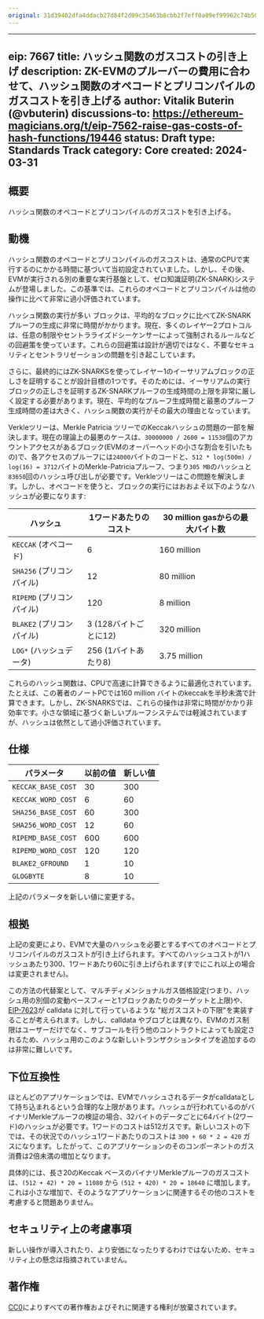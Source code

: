 ```yaml
---
original: 31d39402dfa4ddacb27d84f2d09c35463b8cbb2f7eff0a09ef99962c74b50450
---
```


---
eip: 7667
title: ハッシュ関数のガスコストの引き上げ
description: ZK-EVMのプルーバーの費用に合わせて、ハッシュ関数のオペコードとプリコンパイルのガスコストを引き上げる
author: Vitalik Buterin (@vbuterin)
discussions-to: https://ethereum-magicians.org/t/eip-7562-raise-gas-costs-of-hash-functions/19446
status: Draft
type: Standards Track
category: Core
created: 2024-03-31
---

## 概要

ハッシュ関数のオペコードとプリコンパイルのガスコストを引き上げる。

## 動機

ハッシュ関数のオペコードとプリコンパイルのガスコストは、通常のCPUで実行するのにかかる時間に基づいて当初設定されていました。しかし、その後、EVMが実行される別の重要な実行基盤として、ゼロ知識証明(ZK-SNARK)システムが登場しました。この基準では、これらのオペコードとプリコンパイルは他の操作に比べて非常に過小評価されています。

ハッシュ関数の実行が多い ブロックは、平均的なブロックに比べてZK-SNARKプルーフの生成に非常に時間がかかります。現在、多くのレイヤー2プロトコルは、任意の制限やセントラライズドシーケンサーによって強制されるルールなどの回避策を使っています。これらの回避策は設計が適切ではなく、不要なセキュリティとセントラリゼーションの問題を引き起こしています。

さらに、最終的にはZK-SNARKSを使ってレイヤー1のイーサリアムブロックの正しさを証明することが設計目標の1つです。そのためには、イーサリアムの実行ブロックの正しさを証明するZK-SNARKプルーフの生成時間の上限を非常に厳しく設定する必要があります。現在、平均的なプルーフ生成時間と最悪のプルーフ生成時間の差は大きく、ハッシュ関数の実行がその最大の理由となっています。

Verkleツリーは、Merkle Patricia ツリーでのKeccakハッシュの問題の一部を解決します。現在の理論上の最悪のケースは、`30000000 / 2600 = 11538`個のアカウントアクセスがあるブロック(EVMのオーバーヘッドの小さな割合を引いたもの)で、各アクセスのプルーフには`24000`バイトのコードと、`512 * log(500m) / log(16) = 3712`バイトのMerkle-Patriciaプルーフ、つまり`305 MB`のハッシュと`83650`回のハッシュ呼び出しが必要です。Verkleツリーはこの問題を解決します。しかし、オペコードを使うと、ブロックの実行にはおおよそ以下のようなハッシュが必要になります:

| ハッシュ | 1ワードあたりのコスト | 30 million gasからの最大バイト数 |
| - | - | - |
| `KECCAK` (オペコード) | 6 | 160 million |
| `SHA256` (プリコンパイル) | 12 | 80 million |
| `RIPEMD` (プリコンパイル) | 120 | 8 million |
| `BLAKE2` (プリコンパイル) | 3 (128バイトごとに12) | 320 million |
| `LOG*` (ハッシュデータ) | 256 (1バイトあたり8) | 3.75 million | 

これらのハッシュ関数は、CPUで高速に計算できるように最適化されています。たとえば、この著者のノートPCでは160 million バイトのkeccakを半秒未満で計算できます。しかし、ZK-SNARKSでは、これらの操作は非常に時間がかかり非効率です。小さな領域に基づく新しいプルーフシステムでは軽減されていますが、ハッシュは依然として過小評価されています。

## 仕様

| パラメータ | 以前の値 | 新しい値 | 
| - | - | - |
| `KECCAK_BASE_COST` | 30 | 300 |
| `KECCAK_WORD_COST` | 6 | 60 |
| `SHA256_BASE_COST` | 60 | 300 |
| `SHA256_WORD_COST` | 12 | 60 |
| `RIPEMD_BASE_COST` | 600 | 600 |
| `RIPEMD_WORD_COST` | 120 | 120 |
| `BLAKE2_GFROUND` | 1 | 10 |
| `GLOGBYTE` | 8 | 10 |

上記のパラメータを新しい値に変更する。

## 根拠

上記の変更により、EVMで大量のハッシュを必要とするすべてのオペコードとプリコンパイルのガスコストが引き上げられます。すべてのハッシュコストが1ハッシュあたり300、1ワードあたり60に引き上げられます(すでにこれ以上の場合は変更されません)。

この方法の代替案として、マルチディメンショナルガス価格設定(つまり、ハッシュ用の別個の変動ベースフィーと1ブロックあたりのターゲットと上限)や、[EIP-7623](eip-7623.md)が calldata に対して行っているような "総ガスコストの下限"を実装することが考えられます。しかし、calldata やブロブとは異なり、EVMのガス制限はユーザーだけでなく、サブコールを行う他のコントラクトによっても設定されるため、ハッシュ用のこのような新しいトランザクションタイプを追加するのは非常に難しいです。

## 下位互換性

ほとんどのアプリケーションでは、EVMでハッシュされるデータがcalldataとして持ち込まれるという合理的な上限があります。ハッシュが行われているのがバイナリMerkleプルーフの検証の場合、32バイトのデータごとに64バイト(2ワード)のハッシュが必要です。1ワードのコストは512ガスです。新しいコストの下では、その状況でのハッシュ1ワードあたりのコストは `300 + 60 * 2 = 420` ガスになります。したがって、このアプリケーションのそのコンポーネントのガス消費は2倍未満の増加となります。

具体的には、長さ20のKeccak ベースのバイナリMerkleプルーフのガスコストは、`(512 + 42) * 20 = 11080` から `(512 + 420) * 20 = 18640` に増加します。これは小さな増加で、そのようなアプリケーションに関連するその他のコストを考慮すると問題ありません。

## セキュリティ上の考慮事項

新しい操作が導入されたり、より安価になったりするわけではないため、セキュリティ上の懸念は指摘されていません。

## 著作権

[CC0](../LICENSE.md)によりすべての著作権およびそれに関連する権利が放棄されています。